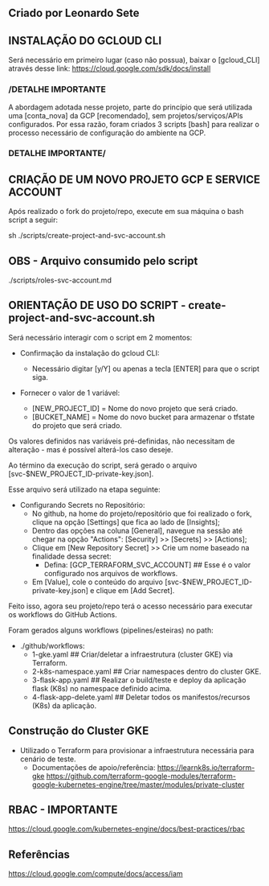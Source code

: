 ## Criado por Leonardo Sete ##

## INSTALAÇÃO DO GCLOUD CLI ##
Será necessário em primeiro lugar (caso não possua), baixar o [gcloud_CLI] através desse link:
https://cloud.google.com/sdk/docs/install


### /DETALHE IMPORTANTE ###

A abordagem adotada nesse projeto, parte do princípio que será utilizada uma [conta_nova] da GCP [recomendado],
sem projetos/serviços/APIs configurados. Por essa razão, foram criados 3 scripts [bash] para realizar o processo
necessário de configuração do ambiente na GCP.

### DETALHE IMPORTANTE/ ###

## CRIAÇÃO DE UM NOVO PROJETO GCP E SERVICE ACCOUNT ##
Após realizado o fork do projeto/repo, execute em sua máquina o bash script a seguir:

sh ./scripts/create-project-and-svc-account.sh
## OBS - Arquivo consumido pelo script ##
./scripts/roles-svc-account.md

## ORIENTAÇÃO DE USO DO SCRIPT - create-project-and-svc-account.sh ##

Será necessário interagir com o script em 2 momentos:

- Confirmação da instalação do gcloud CLI:
    * Necessário digitar [y/Y] ou apenas a tecla [ENTER] para que o script siga.

- Fornecer o valor de 1 variável:
    * [NEW_PROJECT_ID] = Nome do novo projeto que será criado.
    * [BUCKET_NAME] = Nome do novo bucket para armazenar o tfstate do projeto que será criado.

Os valores definidos nas variáveis pré-definidas, não necessitam de alteração - mas é possível alterá-los
caso deseje.

Ao término da execução do script, será gerado o arquivo [svc-$NEW_PROJECT_ID-private-key.json].

Esse arquivo será utilizado na etapa seguinte:
- Configurando Secrets no Repositório:
    * No github, na home do projeto/repositório que foi realizado o fork, clique na opção [Settings] que fica ao lado de [Insights];
    * Dentro das opções na coluna [General], navegue na sessão até chegar na opção "Actions": [Security] >> [Secrets] >> [Actions];
    * Clique em [New Repository Secret] >> Crie um nome baseado na finalidade dessa secret:
        - Defina: [GCP_TERRAFORM_SVC_ACCOUNT] ## Esse é o valor configurado nos arquivos de workflows.
    * Em [Value], cole o conteúdo do arquivo [svc-$NEW_PROJECT_ID-private-key.json] e clique em [Add Secret].

Feito isso, agora seu projeto/repo terá o acesso necessário para executar os workflows do GitHub Actions.

Foram gerados alguns workflows (pipelines/esteiras) no path:
-  ./github/workflows:
    * 1-gke.yaml ## Criar/deletar a infraestrutura (cluster GKE) via Terraform.
    * 2-k8s-namespace.yaml ## Criar namespaces dentro do cluster GKE.
    * 3-flask-app.yaml ## Realizar o build/teste e deploy da aplicação flask (K8s) no namespace definido acima.
    * 4-flask-app-delete.yaml ## Deletar todos os manifestos/recursos (K8s) da aplicação.


## Construção do Cluster GKE ##
- Utilizado o Terraform para provisionar a infraestrutura necessária para cenário de teste.
    * Documentações de apoio/referência: 
        https://learnk8s.io/terraform-gke
        https://github.com/terraform-google-modules/terraform-google-kubernetes-engine/tree/master/modules/private-cluster
        

## RBAC - IMPORTANTE ##
https://cloud.google.com/kubernetes-engine/docs/best-practices/rbac

## Referências ##
https://cloud.google.com/compute/docs/access/iam